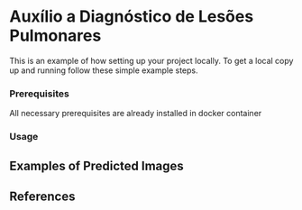 # Auxílio a Diagnóstico de Lesões Pulmonares

This is an example of how setting up your project locally.
To get a local copy up and running follow these simple example steps.

### Prerequisites

All necessary prerequisites are already installed in docker container

### Usage

<!--

1. Get access for Google Earth Engine (GEE) at [signup](https://earthengine.google.com/signup/)
2. Inside the container previously created, run this command to authenticate your account:
```sh
earthengine authenticate
```
3. Enter in the folder **OLACEFS_DAM/1_Script_GEE/gee** and run:
```sh
python googleEarthEngine.py
```
-->

<!-- Examples of Downloaded Images -->
## Examples of Predicted Images

<!--

Example of a tailing dam image extract from the years of 2016 to 2019 from sentinel and landsat satellites

![](https://github.com/edemir-matcomp/OLACEFS_DAM/blob/master/1_Script_GEE/example_gee_sentinel_landsat.png)

-->

<!-- References -->
## References

<!--

For more examples, please refer to the Google Earth Engine [Documentation](https://developers.google.com/earth-engine)

-->

